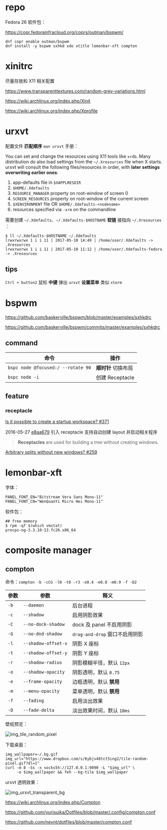 
# repo

Fedora 26 软件包：

https://copr.fedorainfracloud.org/coprs/outman/bspwm/

    dnf copr enable outman/bspwm
    dnf install -y bspwm sxhkd xdo xtitle lemonbar-xft compton

# xinitrc

尽量存放和 X11 相关配置

https://www.transparenttextures.com/random-grey-variations.html

https://wiki.archlinux.org/index.php/Xinit

https://wiki.archlinux.org/index.php/Xprofile

# urxvt

配置文件 **匹配顺序** `man urxvt` 手册：

You can set and change the resources using X11 tools like `xrdb`. Many distribution do also load settings from the `~/.Xresources` file when X starts. urxvt will consult the following files/resources in order, with **later settings overwriting earlier ones**:

1. app-defaults file in `$XAPPLRESDIR`
2. `$HOME/.Xdefaults`
3. `RESOURCE_MANAGER` property on root-window of screen 0
4. `SCREEN_RESOURCES` property on root-window of the current screen
5. `$XENVIRONMENT` file OR `$HOME/.Xdefaults-<nodename>`
6. resources specified via `-xrm` on the commandline

需要创建 `~/.Xdefaults`、`~/.Xdefaults-$HOSTNAME` **软链** 接指向 `~/.Xresources` ：

    $ ll ~/.Xdefaults-$HOSTNAME ~/.Xdefaults
    lrwxrwxrwx 1 i i 11 | 2017-05-10 14:49 | /home/user/.Xdefaults -> .Xresources
    lrwxrwxrwx 1 i i 11 | 2017-05-10 11:12 | /home/user/.Xdefaults-fedora -> .Xresources

## tips

`Ctrl + button2` 鼠标 **中键** 弹出 `urxvt` **设置菜单** 类似 `xterm`

# bspwm

https://github.com/baskerville/bspwm/blob/master/examples/sxhkdrc

https://github.com/baskerville/bspwm/commits/master/examples/sxhkdrc

## command

命令 | 操作
---- | ----
`bspc node @focused:/ --rotate 90` | **顺时针** 切换布局
`bspc node -i` | 创建 Receptacle

## feature

### receptacle

[Is it possible to create a startup workspace? #371](https://github.com/baskerville/bspwm/issues/371)

2016-05-27 [e8aa679](https://github.com/baskerville/bspwm/commit/e8aa679cd14fad3bdc89119c53d5c6eca6512bf0) 引入 receptacle 支持自动创建 layout 并启动相关程序

> **Receptacles** are used for building a tree without creating windows.

[Arbitrary splits without new windows? #259](https://github.com/baskerville/bspwm/issues/259)

# lemonbar-xft

字体：

    PANEL_FONT_EN="Bitstream Vera Sans Mono-11"
    PANEL_FONT_CN="WenQuanYi Micro Hei Mono-11"

软件包：

    ## free memory
    $ rpm -qf $(which vmstat)
    procps-ng-3.3.10-13.fc26.x86_64

# composite manager

## compton

命令：`compton -b -cCG -l0 -t0 -r3 -o0.4 -e0.8 -m0.9 -f -D2`

参数 | 参数 | 释义
---- | ---- | ----
`-b` | `--daemon` | 后台进程
`-c` | `--shadow` | 启用阴影效果
`-C` | `--no-dock-shadow` | dock 及 panel 不启用阴影
`-G` | `--no-dnd-shadow` | `drag-and-drop` 窗口不启用阴影
`-l` | `--shadow-offset-x` | 阴影 X 座标
`-t` | `--shadow-offset-y` | 阴影 Y 座标
`-r` | `--shadow-radius` | 阴影模糊半径，默认 `12px`
`-o` | `--shadow-opacity` | 阴影透明，默认 `0.75`
`-e` | `--frame-opacity` | 边框透明，默认 **禁用**
`-m` | `--menu-opacity` | 菜单透明，默认 **禁用**
`-f` | `--fading` | 启用淡出效果
`-D` | `--fade-delta` | 淡出效果时间，默认 `10ms`

壁纸预览：

![img_tile_random_pixel](https://www.dropbox.com/s/6ybjv48tct5ing2/tile-random-pixel.gif?dl=1)

下载桌面：

    img_wallpaper=~/.bg.gif
    img_url="https://www.dropbox.com/s/6ybjv48tct5ing2/tile-random-pixel.gif?dl=1"
    curl -m 8 -Ss -x socks5h://127.0.0.1:9090 -L "$img_url" \
         -o $img_wallpaper && feh --bg-tile $img_wallpaper

urxvt 透明效果：

![img_urxvt_transparent_bg](https://www.dropbox.com/s/sb5hr6u9n2ffrg2/urxvt-bg-img.png?dl=1)

https://wiki.archlinux.org/index.php/Compton

https://github.com/yurisuika/Dotfiles/blob/master/.config/compton.conf

https://github.com/neynt/dotfiles/blob/master/compton.conf

